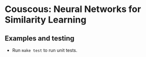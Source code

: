 Couscous: Neural Networks for Similarity Learning
=================================================

Examples and testing
--------------------

- Run ``make test`` to run unit tests.



